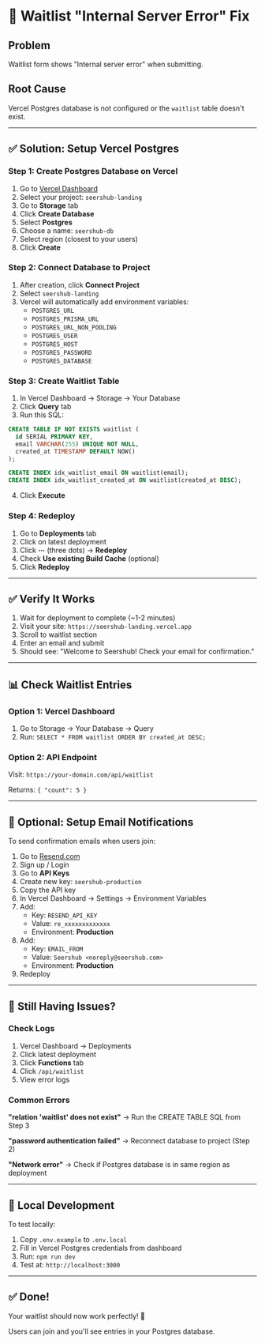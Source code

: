 # 🔧 Waitlist "Internal Server Error" Fix

## Problem
Waitlist form shows "Internal server error" when submitting.

## Root Cause
Vercel Postgres database is not configured or the `waitlist` table doesn't exist.

---

## ✅ Solution: Setup Vercel Postgres

### Step 1: Create Postgres Database on Vercel

1. Go to [Vercel Dashboard](https://vercel.com/dashboard)
2. Select your project: `seershub-landing`
3. Go to **Storage** tab
4. Click **Create Database**
5. Select **Postgres**
6. Choose a name: `seershub-db`
7. Select region (closest to your users)
8. Click **Create**

### Step 2: Connect Database to Project

1. After creation, click **Connect Project**
2. Select `seershub-landing`
3. Vercel will automatically add environment variables:
   - `POSTGRES_URL`
   - `POSTGRES_PRISMA_URL`
   - `POSTGRES_URL_NON_POOLING`
   - `POSTGRES_USER`
   - `POSTGRES_HOST`
   - `POSTGRES_PASSWORD`
   - `POSTGRES_DATABASE`

### Step 3: Create Waitlist Table

1. In Vercel Dashboard → Storage → Your Database
2. Click **Query** tab
3. Run this SQL:

```sql
CREATE TABLE IF NOT EXISTS waitlist (
  id SERIAL PRIMARY KEY,
  email VARCHAR(255) UNIQUE NOT NULL,
  created_at TIMESTAMP DEFAULT NOW()
);

CREATE INDEX idx_waitlist_email ON waitlist(email);
CREATE INDEX idx_waitlist_created_at ON waitlist(created_at DESC);
```

4. Click **Execute**

### Step 4: Redeploy

1. Go to **Deployments** tab
2. Click on latest deployment
3. Click **⋯** (three dots) → **Redeploy**
4. Check **Use existing Build Cache** (optional)
5. Click **Redeploy**

---

## ✅ Verify It Works

1. Wait for deployment to complete (~1-2 minutes)
2. Visit your site: `https://seershub-landing.vercel.app`
3. Scroll to waitlist section
4. Enter an email and submit
5. Should see: "Welcome to Seershub! Check your email for confirmation."

---

## 📊 Check Waitlist Entries

### Option 1: Vercel Dashboard
1. Go to Storage → Your Database → Query
2. Run: `SELECT * FROM waitlist ORDER BY created_at DESC;`

### Option 2: API Endpoint
Visit: `https://your-domain.com/api/waitlist`

Returns: `{ "count": 5 }`

---

## 🔧 Optional: Setup Email Notifications

To send confirmation emails when users join:

1. Go to [Resend.com](https://resend.com)
2. Sign up / Login
3. Go to **API Keys**
4. Create new key: `seershub-production`
5. Copy the API key
6. In Vercel Dashboard → Settings → Environment Variables
7. Add:
   - Key: `RESEND_API_KEY`
   - Value: `re_xxxxxxxxxxxxx`
   - Environment: **Production**
8. Add:
   - Key: `EMAIL_FROM`
   - Value: `Seershub <noreply@seershub.com>`
   - Environment: **Production**
9. Redeploy

---

## 🐛 Still Having Issues?

### Check Logs
1. Vercel Dashboard → Deployments
2. Click latest deployment
3. Click **Functions** tab
4. Click `/api/waitlist`
5. View error logs

### Common Errors

**"relation 'waitlist' does not exist"**
→ Run the CREATE TABLE SQL from Step 3

**"password authentication failed"**
→ Reconnect database to project (Step 2)

**"Network error"**
→ Check if Postgres database is in same region as deployment

---

## 📝 Local Development

To test locally:

1. Copy `.env.example` to `.env.local`
2. Fill in Vercel Postgres credentials from dashboard
3. Run: `npm run dev`
4. Test at: `http://localhost:3000`

---

## ✅ Done!

Your waitlist should now work perfectly! 🎉

Users can join and you'll see entries in your Postgres database.

